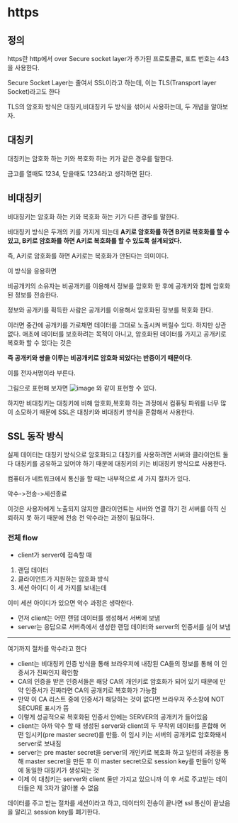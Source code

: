 # https

## 정의
https란 http에서 over Secure socket layer가 추가된 프로토콜로, 포트 번호는 443을 사용한다.

Secure Socket Layer는 줄여서 SSL이라고 하는데, 이는 TLS(Transport layer Socket)라고도 한다


TLS의 암호화 방식은 대칭키,비대칭키 두 방식을 섞어서 사용하는데, 두 개념을 알아보자.

## 대칭키

대칭키는 암호화 하는 키와 복호화 하는 키가 같은 경우를 말한다.

금고를 열때도 1234, 닫을때도 1234라고 생각하면 된다.

## 비대칭키

비대칭키는 암호화 하는 키와 복호화 하는 키가 다른 경우를 말한다.

비대칭키 방식은 두개의 키를 가지게 되는데 **A키로 암호화를 하면 B키로 복호화를 할 수 있고, B키로 암호화를 하면 A키로 복호화를 할 수 있도록 설계되었다.**

즉, A키로 암호화를 하면 A키로는 복호화가 안된다는 의미이다.

이 방식을 응용하면 

비공개키의 소유자는 비공개키를 이용해서 정보를 암호화 한 후에 공개키와 함께 암호화된 정보를 전송한다. 

정보와 공개키를 획득한 사람은 공개키를 이용해서 암호화된 정보를 복호화 한다.

이러면 중간에 공개키를 가로채면 데이터를 그대로 노출시켜 버릴수 있다. 하지만 상관없다. 애초에 데이터를 보호하려는 목적이 아니고, 암호화된 데이터를 가지고 공개키로 복호화 할 수 있다는 것은 

**즉 공개키와 쌍을 이루는 비공개키로 암호화 되었다는 반증이기 때문이다**. 

이를 전자서명이라 부른다.

그림으로 표현해 보자면
![image](https://user-images.githubusercontent.com/51067720/135830341-dc64614f-526a-4b4c-84f4-968929f3b56a.png)
와 같이 표현할 수 있다.

하지만 비대칭키는 대칭키에 비해 암호화,복호화 하는 과정에서 컴퓨팅 파워를 너무 많이 소모하기 때문에
SSL은 대칭키와 비대칭키 방식을 혼합해서 사용한다.

## SSL 동작 방식
실제 데이터는 대칭키 방식으로 암호화되고
대칭키를 사용하려면 서버와 클라이언트 둘 다 대칭키를 공유하고 있어야 하기 때문에 대칭키의 키는 비대칭키 방식으로 사용한다.

컴퓨터가 네트워크에서 통신을 할 때는 내부적으로 세 가지 절차가 있다.

악수->전송->세션종료

이것은 사용자에게 노출되지 않지만 클라이언트는 서버와 연결 하기 전 서버를 아직 신뢰하지 못 하기 때문에 전송 전 악수라는 과정이 필요하다.

### 전체 flow
- client가 server에 접속할 때 
1. 랜덤 데이터
2. 클라이언트가 지원하는 암호화 방식
3. 세션 아이디
이 세 가지를 보내는데

이미 세션 아이디가 있으면 악수 과정은 생략한다.

- 먼저 client는 어떤 랜덤 데이터를 생성해서 서버에 보냄
- server는 응답으로 서버측에서 생성한 랜덤 데이터와 server의 인증서를 실어 보냄
____
여기까지 절차를 악수라고 한다
- client는 비대칭키 인증 방식을 통해 브라우저에 내장된 CA들의 정보를 통해 이 인증서가 진짜인지 확인함
- CA의 인증을 받은 인증서들은 해당 CA의 개인키로 암호화가 되어 있기 때문에 만약 인증서가 진짜라면 CA의 공개키로 복호화가 가능함
- 만약 이 CA 리스트 중에 인증서가 해당하는 것이 없다면 브라우저 주소창에 NOT SECURE 표시가 뜸
- 이렇게 성공적으로 복호화된 인증서 안에는 SERVER의 공개키가 들어있음
- client는 아까 악수 할 때 생성된 server와 client의 두 무작위 데이터를 혼합해 어떤 임시키(pre master secret)를 만듦. 이 임시 키는 서버의 공개키로 암호화돼서 server로 보내짐
- server는 pre master secret을 server의 개인키로 복호화 하고 일련의 과정을 통해 master secret을 만든 후 이 master secret으로 session key를 만들어 양쪽에 동일한 대칭키가 생성되는 것
- 이제 이 대칭키는 server와 client 둘만 가지고 있으니까 이 후 서로 주고받는 데이터들은 제 3자가 알아볼 수 없음  

데이터를 주고 받는 절차를 세션이라고 하고, 데이터의 전송이 끝나면 ssl 통신이 끝났음을 알리고 session key를 폐기한다.
